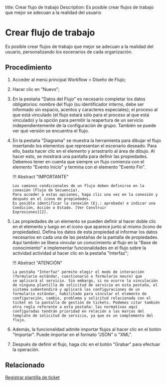 title: Crear flujo de trabajo
Description: Es posible crear flujos de trabajo que mejor se adecuan a la realidad del usuario

# Crear flujo de trabajo

 Es posible crear flujos de trabajo que mejor se adecuan a la realidad del usuario, personalizando los escenarios de cada organización.

Procedimiento
------------

1.  Acceder al menú principal Workflow \> Diseño de Flujo;

2.  Hacer clic en "Nuevo";

3.  En la pestaña "Datos del Flujo" es necesario completar los datos obligatorios: nombre
    del flujo (su identificador interno, debe ser informado sin espacio, acentos y caracteres especiales); el proceso al que está vinculado (el flujo estará sólo para el proceso al que está vinculado) y la opción para permitir la reapertura de un servicio independientemente de la configuración de grupo. También se puede ver qué versión se encuentra el flujo.

4.  En la pestaña "Diagrama" se muestra la herramienta para dibujar el flujo insertando los elementos que representan el escenario deseado. Para ello, basta hacer clic en el elemento y arrastrarlo al área de dibujo. Al hacer esto, se mostrará una pantalla para definir las propiedades. Debemos tener en cuenta que siempre un flujo comienza con el elemento "Evento Inicio" y termina con el elemento "Evento Fin".

    !!! Abstract "IMPORTANTE"
        
	    Los caminos condicionales de un flujo deben definirse en la conexión (Flujo de Secuencia). 
	    Para acceder a estas opciones, haga clic una vez en la conexión y después en el icono de propiedades.
	    Es posible identificar la conexión (Ej.: aprobada) e indicar una Condición, Acción o Estado. [Ver Construir                         Expresiones][2].

5.  Las propiedades de un elemento se pueden definir al hacer doble clic en el elemento y luego en el icono que aparece junto al mismo (icono de propiedades). Defina los datos de esta propiedad al informar los datos necesarios en cada una de las pestañas de la pantalla de propiedades. Aquí también se libera vincular un conocimiento al flujo en la "Base de conocimiento" e implementar funcionalidades en el flujo sobre la actividad actividad al hacer clic en la pestaña "Interfaz";

    !!! Abstract "ATENCIÓN"

        La pestaña "Interfaz" permite elegir el modo de interacción (formulario estándar, cuestionario o formulario neuro) que             se aplicará al servicio. Sin embargo, si no ocurre la vinculación de ninguna plantilla de solicitud de servicio en esta pestaña, el sistema subentendirá y aplicará las configuraciones de un formulario estándar, habilitado para vincular el elemento de configuración, cambio, problema y solicitud relacionada con el ticket en la pantalla de gestión de tickets. Podemos citar también otra regla referente a esta pestaña: las normativas aquí configuradas tendrán prioridad en relación a las marcas del template de solicitud de servicio, ya que es un complemento del flujo.  

6.  Además, la funcionalidad admite importar flujos al hacer clic en el botón "Importar". Puede importar en el formato "JSON" o "XML".

7.  Después de definir el flujo, haga clic en el botón "Grabar" para efectuar la operación.

Relacionado
------------

[Registrar plantilla de ticket](/es-es/citsmart-platform-9/platform-administration/questionnaires/ticket-template.html)


<!-- !!! tip "About"

    <b>Product/Version:</b> CITSmart | 8.00 &nbsp;&nbsp;
    <b>Updated:</b>02/21/2019 – Larissa Lourenço

[2]:/es-es/citsmart-platform-9/workflow/configuration/expressions-creator.html
